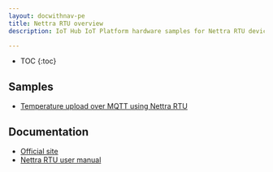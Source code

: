 ```yaml
---
layout: docwithnav-pe
title: Nettra RTU overview
description: IoT Hub IoT Platform hardware samples for Nettra RTU devices.

---
```


* TOC
{:toc}

## Samples

 - [Temperature upload over MQTT using Nettra RTU](/docs/samples/nettrartu+/rtu_temp_sensor/)

## Documentation

 - [Official site](http://nettra.tech/rtu.html)
 - [Nettra RTU user manual](http://docs.nettra.tech)
